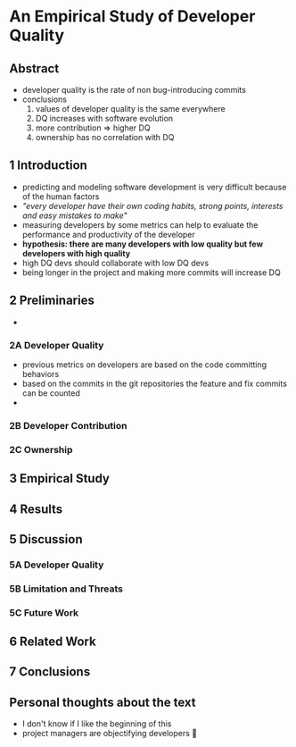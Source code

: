 # An Empirical Study of Developer Quality

## Abstract

- developer quality is the rate of non bug-introducing commits
- conclusions
  1. values of developer quality is the same everywhere
  2. DQ increases with software evolution
  3. more contribution => higher DQ
  4. ownership has no correlation with DQ

## 1 Introduction

- predicting and modeling software development is very difficult because of the human factors
- *"every developer have their own coding habits, strong points, interests and easy mistakes to make"*
- measuring developers by some metrics can help to evaluate the performance and productivity of the developer
- **hypothesis: there are many developers with low quality but few developers with high quality**
- high DQ devs should collaborate with low DQ devs
- being longer in the project and making more commits will increase DQ

## 2 Preliminaries

- 

### 2A Developer Quality

- previous metrics on developers are based on the code committing behaviors
- based on the commits in the git repositories the feature and fix commits can be counted
- 

### 2B Developer Contribution

### 2C Ownership

## 3 Empirical Study

## 4 Results

## 5 Discussion

### 5A Developer Quality

### 5B Limitation and Threats

### 5C Future Work

## 6 Related Work

## 7 Conclusions

## Personal thoughts about the text

- I don't know if I like the beginning of this 
- project managers are objectifying developers 🤔